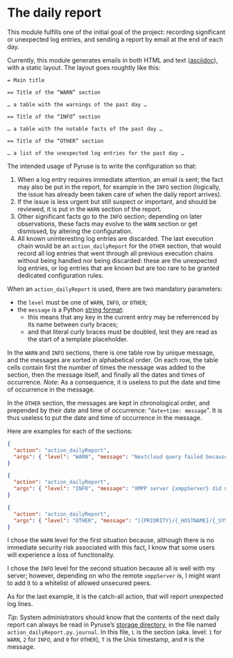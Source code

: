 # The daily report

This module fulfills one of the initial goal of the project: recording significant or unexpected log entries, and sending a report by email at the end of each day.

Currently, this module generates emails in both HTML and text ([asciidoc](http://asciidoctor.org/docs/asciidoc-syntax-quick-reference/)), with a static layout.
The layout goes roughtly like this:

```asciidoc
= Main title

== Title of the “WARN” section

… a table with the warnings of the past day …

== Title of the “INFO” section

… a table with the notable facts of the past day …

== Title of the “OTHER” section

… a list of the unexpected log entries for the past day …
```

The intended usage of Pyruse is to write the configuration so that:

1. When a log entry requires immediate attention, an email is sent; the fact may also be put in the report, for example in the `INFO` section (logically, the issue has already been taken care of when the daily report arrives).
2. If the issue is less urgent but still suspect or important, and should be reviewed, it is put in the `WARN` section of the report.
3. Other significant facts go to the `INFO` section; depending on later observations, these facts may evolve to the `WARN` section or get dismissed, by altering the configuration.
4. All known uninteresting log entries are discarded. The last execution chain would be an `action_dailyReport` for the `OTHER` section, that would record all log entries that went through all previous execution chains without being handled nor being discarded: these are the unexpected log entries, or log entries that are known but are too rare to be granted dedicated configuration rules.

When an `action_dailyReport` is used, there are two mandatory parameters:

* the `level` must be one of `WARN`, `INFO`, or `OTHER`;
* the `message` is a Python [string format](https://docs.python.org/3/library/string.html#formatstrings):
    - this means that any key in the current entry may be referrenced by its name between curly braces;
    - and that literal curly braces must be doubled, lest they are read as the start of a template placeholder.

In the `WARN` and `INFO` sections, there is one table row by unique message, and the messages are sorted in alphabetical order.
On each row, the table cells contain first the number of times the message was added to the section, then the message itself, and finally all the dates and times of occurrence.
_Note_: As a consequence, it is useless to put the date and time of occurrence in the message.

In the `OTHER` section, the messages are kept in chronological order, and prepended by their date and time of occurrence: “`date+time: message`”. It is thus useless to put the date and time of occurrence in the message.

Here are examples for each of the sections:

```json
{
  "action": "action_dailyReport",
  "args": { "level": "WARN", "message": "Nextcloud query failed because the buffer-size was too low" }
}

{
  "action": "action_dailyReport",
  "args": { "level": "INFO", "message": "XMPP server {xmppServer} did not provide a secure connection" }
}

{
  "action": "action_dailyReport",
  "args": { "level": "OTHER", "message": "[{PRIORITY}/{_HOSTNAME}/{_SYSTEMD_UNIT}] {MESSAGE}" }
}
```

I chose the `WARN` level for the first situation because, although there is no immediate security risk associated with this fact, I know that some users will experience a loss of functionality.

I chose the `INFO` level for the second situation because all is well with my server; however, depending on who the remote `xmppServer` is, I might want to add it to a whitelist of allowed unsecured peers.

As for the last example, it is the catch-all action, that will report unexpected log lines.

_Tip_: System administrators should know that the contents of the next daily report can always be read in Pyruse’s [storage directory](conffile.md), in the file named `action_dailyReport.py.journal`.
In this file, `L` is the section (aka. level: `1` for `WARN`, `2` for `INFO`, and `0` for `OTHER`), `T` is the Unix timestamp, and `M` is the message.
